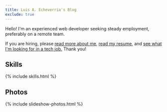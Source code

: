 ```yaml
---
title: Luis A. Echeverria's Blog
exclude: true
---
```


Hello! I'm an experienced web developer seeking steady employment, preferably on a remote team.

If you are hiring, please <a href="/articles/about">read more about me</a>,
<a href="/articles/luis-a-echeverria-resume">read my resume</a>, and 
<a href="/articles/what-im-looking-for-in-a-job">see what I'm looking for in a tech job.</a> Thank you!

## Skills

{% include skills.html %}
<!-- 
## Interests

{% include interests.html %} -->

## Photos

{% include slideshow-photos.html %}

